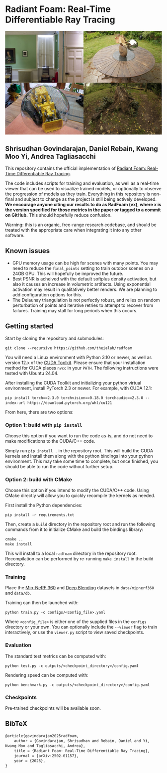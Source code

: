 # Radiant Foam: Real-Time Differentiable Ray Tracing

![](teaser.jpg)

## Shrisudhan Govindarajan, Daniel Rebain, Kwang Moo Yi, Andrea Tagliasacchi

This repository contains the official implementation of [Radiant Foam: Real-Time Differentiable Ray Tracing](https://radfoam.github.io).

The code includes scripts for training and evaluation, as well as a real-time viewer that can be used to visualize trained models, or optionally to observe the progression of models as they train. Everything in this repository is non-final and subject to change as the project is still being actively developed. **We encourage anyone citing our results to do as RadFoam (vx), where x is the version specified for those metrics in the paper or tagged to a commit on GitHub.** This should hopefully reduce confusion.

Warning: this is an organic, free-range research codebase, and should be treated with the appropriate care when integrating it into any other software.

## Known issues
 - GPU memory usage can be high for scenes with many points. You may need to reduce the `final_points` setting to train outdoor scenes on a 24GB GPU. This will hopefully be improved the future.
 - Best PSNR is acheived with the default softplus density activation, but also it causes an increase in volumetric artifacts. Using exponential activation may result in qualitatively better renders. We are planning to add configuration options for this.
 - The Delaunay triangulation is not perfectly robust, and relies on random perturbation of points and iterative retries to attempt to recover from failures. Training may stall for long periods when this occurs.

## Getting started

Start by cloning the repository and submodules:

    git clone --recursive https://github.com/theialab/radfoam

You will need a Linux environment with Python 3.10 or newer, as well as version 12.x of the [CUDA Toolkit](https://developer.nvidia.com/cuda-downloads). Please ensure that your installation method for CUDA places `nvcc` in your `PATH`. The following instructions were tested with Ubuntu 24.04.

After installing the CUDA Toolkit and initializing your python virtual environment, install PyTorch 2.3 or newer. For example, with CUDA 12.1:

    pip install torch==2.3.0 torchvision==0.18.0 torchaudio==2.3.0 --index-url https://download.pytorch.org/whl/cu121

From here, there are two options:

### Option 1: build with `pip install`

Choose this option if you want to run the code as-is, and do not need to make modifications to the CUDA/C++ code.

Simply run `pip install .` in the repository root. This will build the CUDA kernels and install them along with the python bindings into your python environment. This may take some time to complete, but once finished, you should be able to run the code without further setup.

### Option 2: build with CMake

Choose this option if you intend to modify the CUDA/C++ code. Using CMake directly will allow you to quickly recompile the kernels as needed.

First install the Python dependencies:

    pip install -r requirements.txt


Then, create a `build` directory in the repository root and run the following commands from it to initialize CMake and build the bindings library:

    cmake ..
    make install

This will install to a local `radfoam` directory in the repository root. Recompilation can be performed by re-running `make install` in the build directory.

### Training

Place the [Mip-NeRF 360]() and [Deep Blending]() datasets in `data/mipnerf360` and `data/db`.

Training can then be launched with:

    python train.py -c configs/<config_file>.yaml

Where `<config_file>` is either one of the supplied files in the `configs` directory or your own.
You can optionally include the `--viewer` flag to train interactively, or use the `viewer.py` script to view saved checkpoints.

### Evaluation

The standard test metrics can be computed with:

    python test.py -c outputs/<checkpoint_directory>/config.yaml

Rendering speed can be computed with:

    python benchmark.py -c outputs/<checkpoint_directory>/config.yaml

### Checkpoints

Pre-trained checkpoints will be available soon.

## BibTeX

    @article{govindarajan2025radfoam,
        author = {Govindarajan, Shrisudhan and Rebain, Daniel and Yi, Kwang Moo and Tagliasacchi, Andrea},
        title = {Radiant Foam: Real-Time Differentiable Ray Tracing},
        journal = {arXiv:2502.01157},
        year = {2025},
    }
